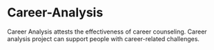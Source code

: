 # Career-Analysis
Career Analysis attests the effectiveness of career counseling. Career analysis project can support people with career-related challenges.
